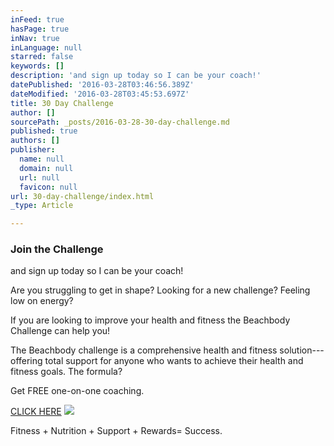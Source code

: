 ```yaml
---
inFeed: true
hasPage: true
inNav: true
inLanguage: null
starred: false
keywords: []
description: 'and sign up today so I can be your coach!'
datePublished: '2016-03-28T03:46:56.389Z'
dateModified: '2016-03-28T03:45:53.697Z'
title: 30 Day Challenge
author: []
sourcePath: _posts/2016-03-28-30-day-challenge.md
published: true
authors: []
publisher:
  name: null
  domain: null
  url: null
  favicon: null
url: 30-day-challenge/index.html
_type: Article

---
```

### Join the Challenge

and sign up today so I can be your coach!

Are you struggling to get in shape? Looking for a new challenge? Feeling low on energy?

If you are looking to improve your health and fitness the Beachbody Challenge can help you!

The Beachbody challenge is a comprehensive health and fitness solution---offering total support for anyone who wants to achieve their health and fitness goals. The formula?

Get FREE one-on-one coaching.

[CLICK HERE][0]
![](https://the-grid-user-content.s3-us-west-2.amazonaws.com/3a299d1f-131a-4e19-a094-01b26d7a166c.jpg)

Fitness + Nutrition + Support + Rewards= Success. 

[0]: https://www.teambeachbody.com/en_CA/tbbsignup/-/tbbsignup/free?referringRepId=307761